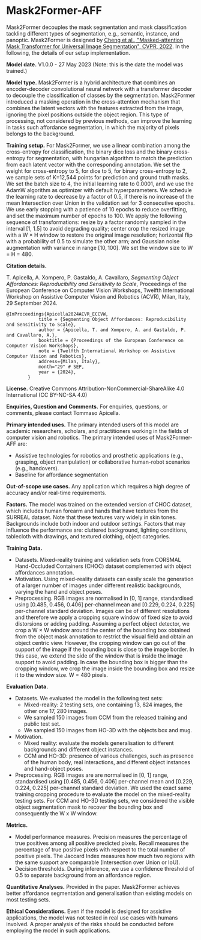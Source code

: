 # Mask2Former-AFF

Mask2Former decouples the mask segmentation and mask classification tackling different types of segmentation, e.g., semantic, instance, and panoptic. Mask2Former is designed by [Cheng et al., "Masked-attention Mask Transformer for Universal Image Segmentation", CVPR, 2022](https://arxiv.org/abs/2112.01527). In the following, the details of our setup implementation.

**Model date.** V1.0.0 - 27 May 2023 (Note: this is the date the model was trained.)

**Model type.** Mask2Former is a hybrid architecture that combines an encoder-decoder convolutional neural network with a transformer decoder to decouple the classification of classes by the segmentation. Mask2Former introduced a masking operation in the cross-attention mechanism that combines the latent vectors with the features extracted from the image, ignoring the pixel positions outside the object region. This type of processing, not considered by previous methods, can improve the learning in tasks such affordance segmentation, in which the majority of pixels belongs to the background.

**Training setup.** For Mask2Former, we use a linear combination among the cross-entropy for classification, the binary dice loss and the binary cross-entropy for segmentation, with hungarian algorithm to match the prediction from each latent vector with the corresponding annotation. We set the weight for cross-entropy to 5, for dice to 5, for binary cross-entropy to 2, we sample sets of K=12,544 points for prediction and ground truth masks. We set the batch size to 4, the initial learning rate to 0.0001, and we use the AdamW algorithm as optimizer with default hyperparameters. We schedule the learning rate to decrease by a factor of 0.5, if there is no increase of the mean Intersection over Union in the validation set for 3 consecutive epochs. We use early stopping with a patience of 10 epochs to reduce overfitting, and set the maximum number of epochs to 100. We apply the following sequence of transformations: resize by a factor randomly sampled in the interval [1, 1.5] to avoid degrading quality; center crop the resized image with a W × H window to restore the original image resolution; horizontal flip with a probability of 0.5 to simulate the other arm; and Gaussian noise augmentation with variance in range $[10, 100]$. We set the window size to W = H = 480.

**Citation details.**

T. Apicella, A. Xompero, P. Gastaldo, A. Cavallaro, <i>Segmenting Object Affordances: Reproducibility and Sensitivity to Scale</i>, 
Proceedings of the European Conference on Computer Vision Workshops, Twelfth International Workshop on Assistive Computer Vision and Robotics (ACVR), Milan, Italy, 29 September 2024.

```
@InProceedings{Apicella2024ACVR_ECCVW,
            title = {Segmenting Object Affordances: Reproducibility and Sensitivity to Scale},
            author = {Apicella, T. and Xompero, A. and Gastaldo, P. and Cavallaro, A.},
            booktitle = {Proceedings of the European Conference on Computer Vision Workshops},
            note = {Twelfth International Workshop on Assistive Computer Vision and Robotics},
            address={Milan, Italy},
            month="29" # SEP,
            year = {2024},
        }
```

**License.** Creative Commons Attribution-NonCommercial-ShareAlike 4.0 International (CC BY-NC-SA 4.0)

**Enquiries, Question and Comments.** For enquiries, questions, or comments, please contact Tommaso Apicella.

**Primary intended uses.** The primary intended users of this model are academic researchers, scholars, and practitioners working in the fields of computer vision and robotics. The primary intended uses of Mask2Former-AFF are:

* Assistive technologies for robotics and prosthetic applications (e.g., grasping, object manipulation) or collaborative human-robot scenarios (e.g., handovers).
* Baseline for affordance segmentation

**Out-of-scope use cases.** Any application which requires a high degree of accuracy and/or real-time requirements.

**Factors.** The model was trained on the extended version of CHOC dataset, which includes human forearm and hands that have textures from the SURREAL dataset. Note that these textures vary widely in skin tones. Backgrounds include both indoor and outdoor settings. Factors that may influence the performance are: cluttered background, lighting conditions, tablecloth with drawings, and textured clothing, object categories.

**Training Data.**

* Datasets. Mixed-reality training and validation sets from CORSMAL Hand-Occluded Containers (CHOC) dataset complemented with object affordances annotation.
* Motivation. Using mixed-reality datasets can easily scale the generation of a larger number of images under different realistic backgrounds, varying the hand and object poses.
* Preprocessing. RGB images are normalised in [0, 1] range, standardised using [0.485, 0.456, 0.406] per-channel mean and [0.229, 0.224, 0.225] per-channel standard deviation. Images can be of different resolutions and therefore we apply a cropping square window of fixed size to avoid distorsions or adding padding. Assuming a perfect object detector, we crop a W × W window around the center of the bounding box obtained from the object mask annotation to restrict the visual field and obtain an object centric view. However, the cropping window can go out of the support of the image if the bounding box is close to the image border. In this case, we extend the side of the window that is inside the image support to avoid padding. In case the bounding box is bigger than the cropping window, we crop the image inside the bounding box and resize it to the window size. W = 480 pixels.

**Evaluation Data.**

* Datasets. We evaluated the model in the following test sets:
    - Mixed-reality: 2 testing sets, one containing 13, 824 images, the other one 17, 280 images.
    - We sampled 150 images from CCM from the released training and public test set.
    - We sampled 150 images from HO-3D with the objects box and mug.
* Motivation.
    - Mixed reality: evaluate the models generalisation to different backgrounds and different object instances.
    - CCM and HO-3D: presence of various challenges, such as presence of the human body, real interactions, and different object instances and hand-object poses.
* Preprocessing. RGB images are are normalised in [0, 1] range, standardised using [0.485, 0.456, 0.406] per-channel mean and [0.229, 0.224, 0.225] per-channel standard deviation. We used the exact same training cropping procedure to evaluate the model on the mixed-reality testing sets. For CCM and HO-3D testing sets, we considered the visible object segmentation mask to recover the bounding box and consequently the W x W window.

**Metrics.**

* Model performance measures. Precision measures the percentage of true positives among all positive predicted pixels. Recall measures the percentage of true positive pixels with respect to the total number of positive pixels. The Jaccard Index measures how much two regions with the same support are comparable (Intersection over Union or IoU).
* Decision thresholds. During inference, we use a confidence threshold of $0.5$ to separate background from an affordance region.

**Quantitative Analyses.** Provided in the paper. Mask2Former achieves better affordance segmentation and generalisation than existing models on most testing sets.

**Ethical Considerations.** Even if the model is designed for assistive applications, the model was not tested in real use cases with humans involved. A proper analysis of the risks should be conducted before employing the model in such applications.
